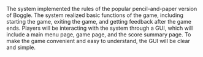 The system implemented the rules of the popular pencil-and-paper version of Boggle.
The system realized basic functions of the game, including starting the game, exiting the
game, and getting feedback after the game ends. Players will be interacting with the system
through a GUI, which will include a main menu page, game page, and the score summary page.
To make the game convenient and easy to understand, the GUI will be clear and simple.

